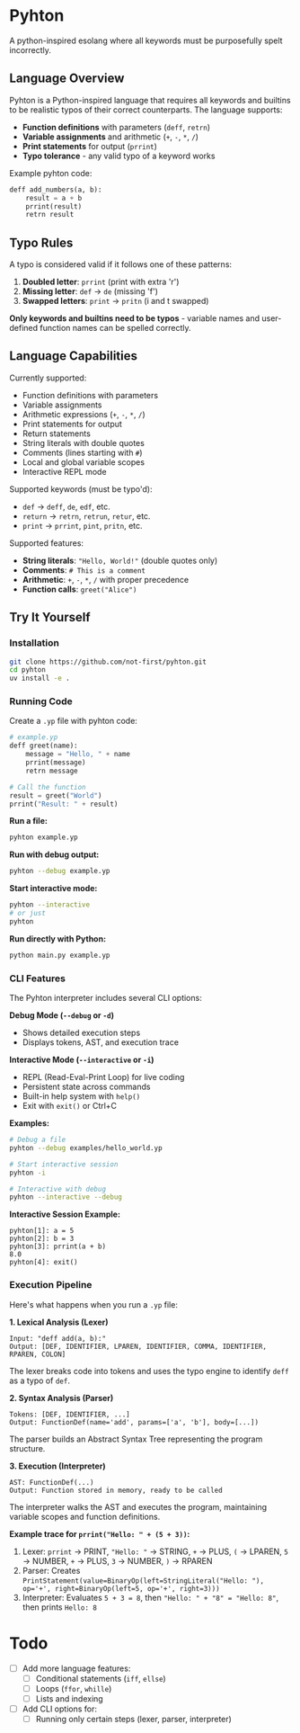 # Pyhton

A python-inspired esolang where all keywords must be purposefully spelt incorrectly.

## Language Overview

Pyhton is a Python-inspired language that requires all keywords and builtins to be realistic typos of their correct counterparts. The language supports:

- **Function definitions** with parameters (`deff`, `retrn`)
- **Variable assignments** and arithmetic (`+`, `-`, `*`, `/`)
- **Print statements** for output (`prrint`)
- **Typo tolerance** - any valid typo of a keyword works

Example pyhton code:
```python
deff add_numbers(a, b):
    result = a + b
    prrint(result)
    retrn result
```

## Typo Rules

A typo is considered valid if it follows one of these patterns:

1. **Doubled letter**: `prrint` (print with extra 'r')
2. **Missing letter**: `def` → `de` (missing 'f')
3. **Swapped letters**: `print` → `pritn` (i and t swapped)

**Only keywords and builtins need to be typos** - variable names and user-defined function names can be spelled correctly.

## Language Capabilities

Currently supported:
- Function definitions with parameters
- Variable assignments
- Arithmetic expressions (`+`, `-`, `*`, `/`)
- Print statements for output
- Return statements
- String literals with double quotes
- Comments (lines starting with `#`)
- Local and global variable scopes
- Interactive REPL mode

Supported keywords (must be typo'd):
- `def` → `deff`, `de`, `edf`, etc.
- `return` → `retrn`, `retrun`, `retur`, etc.
- `print` → `prrint`, `pint`, `pritn`, etc.

Supported features:
- **String literals**: `"Hello, World!"` (double quotes only)
- **Comments**: `# This is a comment`
- **Arithmetic**: `+`, `-`, `*`, `/` with proper precedence
- **Function calls**: `greet("Alice")`

## Try It Yourself

### Installation

```bash
git clone https://github.com/not-first/pyhton.git
cd pyhton
uv install -e .
```

### Running Code

Create a `.yp` file with pyhton code:

```python
# example.yp
deff greet(name):
    message = "Hello, " + name
    prrint(message)
    retrn message

# Call the function
result = greet("World")
prrint("Result: " + result)
```

**Run a file:**
```bash
pyhton example.yp
```

**Run with debug output:**
```bash
pyhton --debug example.yp
```

**Start interactive mode:**
```bash
pyhton --interactive
# or just
pyhton
```

**Run directly with Python:**
```bash
python main.py example.yp
```

### CLI Features

The Pyhton interpreter includes several CLI options:

**Debug Mode (`--debug` or `-d`)**
- Shows detailed execution steps
- Displays tokens, AST, and execution trace

**Interactive Mode (`--interactive` or `-i`)**
- REPL (Read-Eval-Print Loop) for live coding
- Persistent state across commands
- Built-in help system with `help()`
- Exit with `exit()` or Ctrl+C

**Examples:**
```bash
# Debug a file
pyhton --debug examples/hello_world.yp

# Start interactive session
pyhton -i

# Interactive with debug
pyhton --interactive --debug
```

**Interactive Session Example:**
```
pyhton[1]: a = 5
pyhton[2]: b = 3
pyhton[3]: prrint(a + b)
8.0
pyhton[4]: exit()
```

### Execution Pipeline

Here's what happens when you run a `.yp` file:

**1. Lexical Analysis (Lexer)**
```
Input: "deff add(a, b):"
Output: [DEF, IDENTIFIER, LPAREN, IDENTIFIER, COMMA, IDENTIFIER, RPAREN, COLON]
```
The lexer breaks code into tokens and uses the typo engine to identify `deff` as a typo of `def`.

**2. Syntax Analysis (Parser)**
```
Tokens: [DEF, IDENTIFIER, ...]
Output: FunctionDef(name='add', params=['a', 'b'], body=[...])
```
The parser builds an Abstract Syntax Tree representing the program structure.

**3. Execution (Interpreter)**
```
AST: FunctionDef(...)
Output: Function stored in memory, ready to be called
```
The interpreter walks the AST and executes the program, maintaining variable scopes and function definitions.

**Example trace for `prrint("Hello: " + (5 + 3))`:**
1. Lexer: `prrint` → PRINT, `"Hello: "` → STRING, `+` → PLUS, `(` → LPAREN, `5` → NUMBER, `+` → PLUS, `3` → NUMBER, `)` → RPAREN
2. Parser: Creates `PrintStatement(value=BinaryOp(left=StringLiteral("Hello: "), op='+', right=BinaryOp(left=5, op='+', right=3)))`
3. Interpreter: Evaluates `5 + 3 = 8`, then `"Hello: " + "8" = "Hello: 8"`, then prints `Hello: 8`

# Todo
- [ ] Add more language features:
  - [ ] Conditional statements (`iff`, `ellse`)
  - [ ] Loops (`ffor`, `whille`)
  - [ ] Lists and indexing
- [ ] Add CLI options for:
  - [ ] Running only certain steps (lexer, parser, interpreter)
